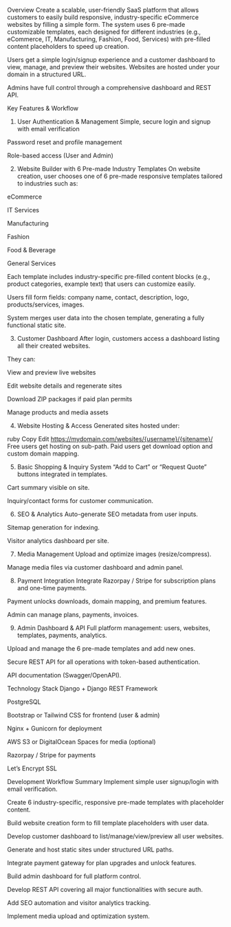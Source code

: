 Overview
Create a scalable, user-friendly SaaS platform that allows customers to easily build responsive, industry-specific eCommerce websites by filling a simple form. The system uses 6 pre-made customizable templates, each designed for different industries (e.g., eCommerce, IT, Manufacturing, Fashion, Food, Services) with pre-filled content placeholders to speed up creation.

Users get a simple login/signup experience and a customer dashboard to view, manage, and preview their websites. Websites are hosted under your domain in a structured URL.

Admins have full control through a comprehensive dashboard and REST API.

Key Features & Workflow
1. User Authentication & Management
Simple, secure login and signup with email verification

Password reset and profile management

Role-based access (User and Admin)

2. Website Builder with 6 Pre-made Industry Templates
On website creation, user chooses one of 6 pre-made responsive templates tailored to industries such as:

eCommerce

IT Services

Manufacturing

Fashion

Food & Beverage

General Services

Each template includes industry-specific pre-filled content blocks (e.g., product categories, example text) that users can customize easily.

Users fill form fields: company name, contact, description, logo, products/services, images.

System merges user data into the chosen template, generating a fully functional static site.

3. Customer Dashboard
After login, customers access a dashboard listing all their created websites.

They can:

View and preview live websites

Edit website details and regenerate sites

Download ZIP packages if paid plan permits

Manage products and media assets

4. Website Hosting & Access
Generated sites hosted under:

ruby
Copy
Edit
https://mydomain.com/websites/{username}/{sitename}/
Free users get hosting on sub-path. Paid users get download option and custom domain mapping.

5. Basic Shopping & Inquiry System
“Add to Cart” or “Request Quote” buttons integrated in templates.

Cart summary visible on site.

Inquiry/contact forms for customer communication.

6. SEO & Analytics
Auto-generate SEO metadata from user inputs.

Sitemap generation for indexing.

Visitor analytics dashboard per site.

7. Media Management
Upload and optimize images (resize/compress).

Manage media files via customer dashboard and admin panel.

8. Payment Integration
Integrate Razorpay / Stripe for subscription plans and one-time payments.

Payment unlocks downloads, domain mapping, and premium features.

Admin can manage plans, payments, invoices.

9. Admin Dashboard & API
Full platform management: users, websites, templates, payments, analytics.

Upload and manage the 6 pre-made templates and add new ones.

Secure REST API for all operations with token-based authentication.

API documentation (Swagger/OpenAPI).

Technology Stack
Django + Django REST Framework

PostgreSQL

Bootstrap or Tailwind CSS for frontend (user & admin)

Nginx + Gunicorn for deployment

AWS S3 or DigitalOcean Spaces for media (optional)

Razorpay / Stripe for payments

Let’s Encrypt SSL

Development Workflow Summary
Implement simple user signup/login with email verification.

Create 6 industry-specific, responsive pre-made templates with placeholder content.

Build website creation form to fill template placeholders with user data.

Develop customer dashboard to list/manage/view/preview all user websites.

Generate and host static sites under structured URL paths.

Integrate payment gateway for plan upgrades and unlock features.

Build admin dashboard for full platform control.

Develop REST API covering all major functionalities with secure auth.

Add SEO automation and visitor analytics tracking.

Implement media upload and optimization system.

